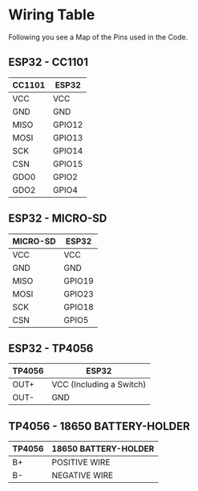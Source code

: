 # Wiring Table
Following you see a Map of the Pins used in the Code.

## ESP32 - CC1101
| CC1101 | ESP32 |
| ------ | ------ |
| VCC | VCC |
| GND | GND |
| MISO | GPIO12 |
| MOSI | GPIO13 |
| SCK | GPIO14 |
| CSN | GPIO15 |
| GDO0 | GPIO2 |
| GDO2 | GPIO4 |

## ESP32 - MICRO-SD
| MICRO-SD | ESP32 |
| ------ | ------ |
| VCC | VCC |
| GND | GND |
| MISO | GPIO19 |
| MOSI | GPIO23 |
| SCK | GPIO18 |
| CSN | GPIO5 |

## ESP32 - TP4056
| TP4056 | ESP32 |
| ------ | ------ |
| OUT+ | VCC (Including a Switch) |
| OUT- | GND |

## TP4056 - 18650 BATTERY-HOLDER
| TP4056 | 18650 BATTERY-HOLDER |
| ------ | ------ |
| B+ | POSITIVE WIRE |
| B- | NEGATIVE WIRE |
